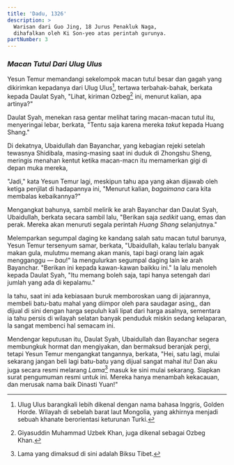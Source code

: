 ```yaml
---
title: 'Dadu, 1326'
description: > 
  Warisan dari Guo Jing, 18 Jurus Penakluk Naga,
  dihafalkan oleh Ki Son-yeo atas perintah gurunya.
partNumber: 3
---
```


### *Macan Tutul Dari Ulug Ulus*

Yesun Temur memandangi sekelompok macan tutul besar dan gagah yang dikirimkan kepadanya dari Ulug Ulus[^ulug-ulus], tertawa terbahak-bahak, berkata kepada Daulat Syah, "Lihat, kiriman Ozbeg[^ozbeg] ini, menurut kalian, apa artinya?"

Daulat Syah, menekan rasa gentar melihat taring macan-macan tutul itu, menyeringai lebar, berkata, "Tentu saja karena mereka *takut* kepada Huang Shang."

Di dekatnya, Ubaidullah dan Bayanchar, yang kebagian rejeki setelah tewasnya Shidibala, masing-masing saat ini duduk di Zhongshu Sheng, meringis menahan kentut ketika macan-macn itu memamerkan gigi di depan muka mereka,

[^ulug-ulus]: Ulug Ulus barangkali lebih dikenal dengan nama bahasa Inggris, Golden Horde. Wilayah di sebelah barat laut Mongolia, yang akhirnya menjadi sebuah khanate berorientasi keturunan Turki.

[^ozbeg]: Giyasuddin Muhammad Uzbek Khan, juga dikenal sebagai Ozbeg Khan.

"Jadi," kata Yesun Temur lagi, meskipun tahu apa yang akan dijawab oleh ketiga penjilat di hadapannya ini, "Menurut kalian, *bagaimana* cara kita membalas kebaikannya?"

Mengangkat bahunya, sambil melirik ke arah Bayanchar dan Daulat Syah, Ubaidullah, berkata secara sambil lalu, "Berikan saja *sedikit* uang, emas dan perak. Mereka akan menuruti segala perintah *Huang Shang* selanjutnya."

Melemparkan segumpal daging ke kandang salah satu macan tutul barunya, Yesun Temur tersenyum samar, berkata, "Ubaidullah, kalau terlalu banyak makan gula, mulutmu memang akan manis, tapi bagi orang lain agak mengganggu — *bau*!" Ia mengulurkan segumpal daging lain ke arah Bayanchar. "Berikan ini kepada kawan-kawan baikku ini." Ia lalu menoleh kepada Daulat Syah, "Itu memang boleh saja, tapi hanya setengah dari jumlah yang ada di kepalamu."

Ia tahu, saat ini ada kebiasaan buruk memboroskan uang di jajarannya, membeli batu-batu mahal yang diimpor oleh para saudagar asing,, dan dijual di sini dengan harga sepuluh kali lipat dari harga asalnya, sementara ia tahu persis di wilayah selatan banyak penduduk miskin sedang kelaparan, Ia sangat membenci hal semacam ini.

Mendengar keputusan itu, Daulat Syah, Ubaidullah dan Bayanchar segera membungkuk hormat dan mengiyakan, dan bermaksud beranjak pergi, tetapi Yesun Temur mengangkat tangannya, berkata, "Hei, satu lagi, mulai sekarang jangan beli lagi batu-batu yang dijual sangat mahal itu! Dan aku juga secara resmi melarang *Lama*[^lama] masuk ke sini mulai sekarang. Siapkan surat pengumuman resmi untuk ini. Mereka hanya menambah kekacauan, dan merusak nama baik Dinasti Yuan!"

[^lama]: Lama yang dimaksud di sini adalah Biksu Tibet.

